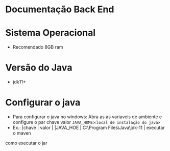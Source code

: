 # Documentação Back End

# Sistema Operacional
- Recomendado 8GB ram

# Versão do Java
- jdk11+

# Configurar o java
- Para configurar o java no windows: Abra as as variaveis de ambiente e configure o par chave valor `JAVA_HOME`:`<local de instalação do java>`
- Ex.:
  |chave    |  valor                        |
  |JAVA_HOE |  C:\Program Files\Java\jdk-11 |
executar o maven 

como executar o jar



